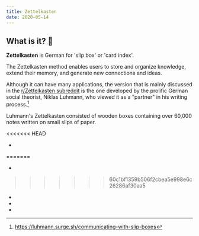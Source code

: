 ```yaml
---
title: Zettelkasten
date: 2020-05-14
---
```


## What is it? 🤔

**Zettelkasten** is German for 'slip box' or 'card index'.

The Zettelkasten method enables users to store and organize knowledge, extend their memory, and generate new connections and ideas. 

Although it can have many applications, the version that is mainly discussed in the [r/Zettelkasten subreddit](https://www.reddit.com/r/Zettelkasten/) is the one developed by the prolific German social theorist, Niklas Luhmann, who viewed it as a "partner" in his writing process.[^1]

[^1]: <https://luhmann.surge.sh/communicating-with-slip-boxes>

Luhmann's Zettelkasten consisted of wooden boxes containing over 60,000 notes written on small slips of paper.

<<<<<<< HEAD
* <what-is-it>
=======
* <what-is-it> 
>>>>>>> 60c1bf1359b506f2cbea5e998e6c26286af30aa5
* <what-does-it-do>
* <why-different>
* <how-to-implement>

